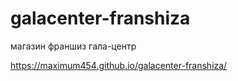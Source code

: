 # galacenter-franshiza
магазин франшиз гала-центр


https://maximum454.github.io/galacenter-franshiza/